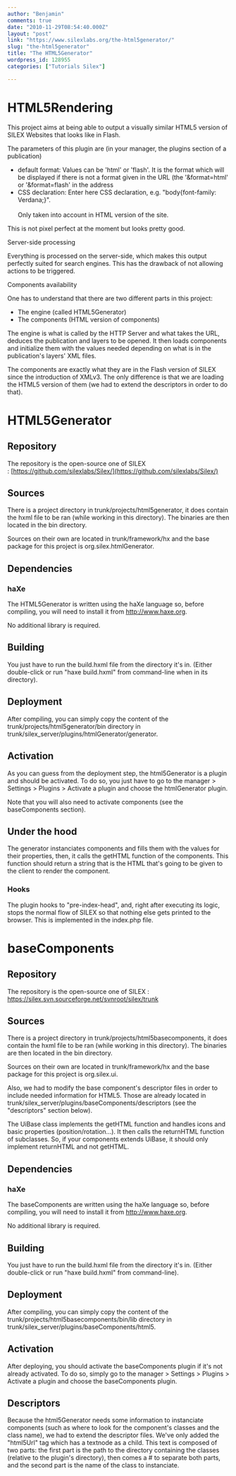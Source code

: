 ```yaml
---
author: "Benjamin"
comments: true
date: "2010-11-29T08:54:40.000Z"
layout: "post"
link: "https://www.silexlabs.org/the-html5generator/"
slug: "the-html5generator"
title: "The HTML5Generator"
wordpress_id: 128955
categories: ["Tutorials Silex"]

---
```

# HTML5Rendering

This project aims at being able to output a visually similar HTML5 version of SILEX Websites that looks like in Flash.

The parameters of this plugin are (in your manager, the plugins section of a publication)

  * default format: Values can be 'html' or 'flash'. It is the format which will be displayed if there is not a format given in the URL (the '&format=html' or '&format=flash' in the address
  * CSS declaration: Enter here CSS declaration, e.g. \"body{font-family: Verdana;}\".<br/><br/>Only taken into account in HTML version of the site.

<!-- more -->

This is not pixel perfect at the moment but looks pretty good.

Server-side processing

Everything is processed on the server-side, which makes this output perfectly suited for search engines. This has the drawback of not allowing actions to be triggered.

Components availability

One has to understand that there are two different parts in this project:

  * The engine (called HTML5Generator)
  * The components (HTML version of components)

The engine is what is called by the HTTP Server and what takes the URL, deduces the publication and layers to be opened. It then loads components and initialize them with the values needed depending on what is in the publication's layers' XML files.

The components are exactly what they are in the Flash version of SILEX since the introduction of XMLv3. The only difference is that we are loading the HTML5 version of them (we had to extend the descriptors in order to do that).

# HTML5Generator

## Repository

The repository is the open-source one of SILEX : [https://github.com/silexlabs/Silex/](https://github.com/silexlabs/Silex/)

## Sources

There is a project directory in trunk/projects/html5generator, it does contain the hxml file to be ran (while working in this directory). The binaries are then located in the bin directory.

Sources on their own are located in trunk/framework/hx and the base package for this project is org.silex.htmlGenerator.

## Dependencies

### haXe

The HTML5Generator is written using the haXe language so, before compiling, you will need to install it from http://www.haxe.org.

No additional library is required.

## Building

You just have to run the build.hxml file from the directory it's in. (Either double-click or run "haxe build.hxml" from command-line when in its directory).

## Deployment

After compiling, you can simply copy the content of the trunk/projects/html5generator/bin directory in trunk/silex_server/plugins/htmlGenerator/generator.

## Activation

As you can guess from the deployment step, the html5Generator is a plugin and should be activated. To do so, you just have to go to the manager > Settings > Plugins > Activate a plugin and choose the htmlGenerator plugin.

Note that you will also need to activate components (see the baseComponents section).

## Under the hood

The generator instanciates components and fills them with the values for their properties, then, it calls the getHTML function of the components. This function should return a string that is the HTML that's going to be given to the client to render the component.

### Hooks

The plugin hooks to "pre-index-head", and, right after executing its logic, stops the normal flow of SILEX so that nothing else gets printed to the browser. This is implemented in the index.php file.

# baseComponents

## Repository

The repository is the open-source one of SILEX : https://silex.svn.sourceforge.net/svnroot/silex/trunk

## Sources

There is a project directory in trunk/projects/html5basecomponents, it does contain the hxml file to be ran (while working in this directory). The binaries are then located in the bin directory.

Sources on their own are located in trunk/framework/hx and the base package for this project is org.silex.ui.

Also, we had to modify the base component's descriptor files in order to include needed information for HTML5. Those are already located in trunk/silex_server/plugins/baseComponents/descriptors (see the "descriptors" section below).

The UiBase class implements the getHTML function and handles icons and basic properties (position/rotation...). It then calls the returnHTML function of subclasses. So, if your components extends UiBase, it should only implement returnHTML and not getHTML.

## Dependencies

### haXe

The baseComponents are written using the haXe language so, before compiling, you will need to install it from http://www.haxe.org.

No additional library is required.

## Building

You just have to run the build.hxml file from the directory it's in. (Either double-click or run "haxe build.hxml" from command-line).

## Deployment

After compiling, you can simply copy the content of the trunk/projects/html5basecomponents/bin/lib directory in trunk/silex_server/plugins/baseComponents/html5.

## Activation

After deploying, you should activate the baseComponents plugin if it's not already activated. To do so, simply go to the manager > Settings > Plugins > Activate a plugin and choose the baseComponents plugin.

## Descriptors

Because the html5Generator needs some information to instanciate components (such as where to look for the component's classes and the class name), we had to extend the descriptor files. We've only added the "html5Url" tag which has a textnode as a child. This text is composed of two parts: the first part is the path to the directory containing the classes (relative to the plugin's directory), then comes a # to separate both parts, and the second part is the name of the class to instanciate.

